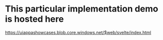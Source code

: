 # This particular implementation demo is hosted here

https://uiappashowcases.blob.core.windows.net/$web/svelte/index.html
